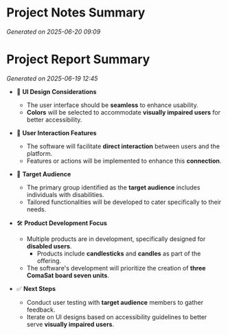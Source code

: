 # Project Notes Summary

*Generated on 2025-06-20 09:09*

# Project Report Summary

*Generated on 2025-06-19 12:45*

- 🎨 **UI Design Considerations**
  - The user interface should be **seamless** to enhance usability.
  - **Colors** will be selected to accommodate **visually impaired users** for better accessibility.

- 🤝 **User Interaction Features**
  - The software will facilitate **direct interaction** between users and the platform.
  - Features or actions will be implemented to enhance this **connection**.

- 🎯 **Target Audience**
  - The primary group identified as the **target audience** includes individuals with disabilities.
  - Tailored functionalities will be developed to cater specifically to their needs.

- 🛠️ **Product Development Focus**
  - Multiple products are in development, specifically designed for **disabled users**.
    - Products include **candlesticks** and **candles** as part of the offering.
  - The software's development will prioritize the creation of **three ComaSat board seven units**.

- ✅ **Next Steps**
  - Conduct user testing with **target audience** members to gather feedback.
  - Iterate on UI designs based on accessibility guidelines to better serve **visually impaired users**.